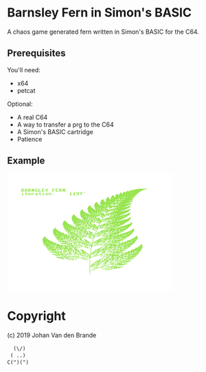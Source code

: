 # Barnsley Fern in Simon's BASIC

A chaos game generated fern written in Simon's BASIC for the C64.

## Prerequisites

You'll need:

  * x64
  * petcat

Optional:

  * A real C64
  * A way to transfer a prg to the C64
  * A Simon's BASIC cartridge
  * Patience

## Example

![Fern](./fern.png)

# Copyright

(c) 2019 Johan Van den Brande

```
  (\/)
 ( ..)
C(")(")
```
